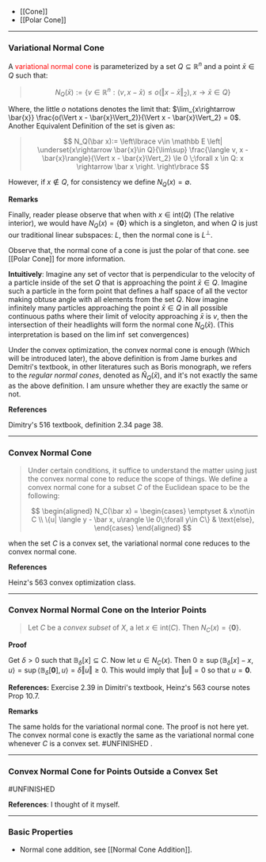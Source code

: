 * [[Cone]]
* [[Polar Cone]]

---
### **Variational Normal Cone**

A <span style="color:red">variational normal cone</span>  is parameterized by a set $Q\subseteq \mathbb{R}^n$ and a point $\bar{x}\in Q$ such that: 

> $$
> N_Q(\bar{x}) := \left\lbrace
>     v \in \mathbb{R}^n: 
>     \langle v, x - \bar{x}\rangle \le o(\Vert x - \bar{x}\Vert_2), x\rightarrow \bar{x}\in Q
> \right\rbrace
> $$

Where, the little $o$ notations denotes the limit that: $\lim_{x\rightarrow \bar{x}} \frac{o(\Vert x - \bar{x}\Vert_2)}{\Vert x - \bar{x}\Vert_2} = 0$. Another Equivalent Definition of the set is given as: 

> $$
> N_Q(\bar x):= 
> \left\lbrace
>     v\in \mathbb E 
>     \left|
>       \underset{x\rightarrow \bar{x}\in Q}{\lim\sup}
>       \frac{\langle v, x - \bar{x}\rangle}{\Vert x - \bar{x}\Vert_2} \le 0 \;\forall x \in Q: x \rightarrow \bar x
>       \right.
> \right\rbrace
> $$

However, if $x \not\in Q$, for consistency we define $N_Q(x) = \emptyset$. 

**Remarks**

Finally, reader please observe that when with $x\in \text{int}(Q)$ (The relative interior), we would have $N_Q(x) = \{\mathbf 0\}$ which is a singleton, and when $Q$ is just our traditional linear subspaces: $L$, then the normal cone is $L^\perp$. 

Observe that, the normal cone of a cone is just the polar of that cone. see [[Polar Cone]] for more information.

**Intuitively**: Imagine any set of vector that is perpendicular to the velocity of a particle inside of the set $Q$ that is approaching the point $\bar{x} \in Q$. Imagine such a particle in the form point that defines a half space of all the vector making obtuse angle with all elements from the set $Q$. Now imagine infinitely many particles approaching the point $\bar x\in Q$ in all possible continuous paths where their limit of velocity approaching $\bar x$ is $v$, then the intersection of their headlights will form the normal cone $N_Q(\bar x)$. (This interpretation is based on the $\lim\inf$ set convergences)

Under the convex optimization, the convex normal cone is enough (Which will be introduced later), the above definition is from Jame burkes and Demitri's textbook, in other literatures such as Boris monograph, we refers to the *regular normal cones*, denoted as $\hat N_Q(\bar x)$, and it's not exactly the same as the above definition. I am unsure whether they are exactly the same or not. 

**References**

Dimitry's 516 textbook, definition 2.34 page 38.  

---
### **Convex Normal Cone**

> Under certain conditions, it suffice to understand the matter using just the convex normal cone to reduce the scope of things. We define a convex normal cone for a subset $C$ of the Euclidean space to be the following: 
> 
> $$
> \begin{aligned}
>     N_C(\bar x) = 
>     \begin{cases}
>         \emptyset & x\not\in C
>         \\
>         \{u| \langle y - \bar x, u\rangle \le 0\;\forall y\in C\} & \text{else}, 
>     \end{cases}
> \end{aligned}
> $$

when the set $C$ is a convex set, the variational normal cone reduces to the convex normal cone. 

**References**

Heinz's 563 convex optimization class. 

---
### **Convex Normal Normal Cone on the Interior Points**

> Let $C$ be a *convex subset* of $X$, a let $x\in \text{int}(C)$. Then $N_C(x) = \{\mathbf 0\}$. 

**Proof**

Get $\delta > 0$ such that $\mathbb B_\delta[x]\subseteq C$. Now let $u \in N_C(x)$. Then $0 \ge \sup \langle \mathbb B_\delta[x] - x, u\rangle = \sup\langle \mathbb B_\delta[\mathbf 0], u\rangle = \delta\Vert u\Vert \ge 0$. This would imply that $\Vert u\Vert = 0$ so that $u = \mathbf 0$. 

**References:** Exercise 2.39 in Dimitri's textbook, Heinz's 563 course notes Prop 10.7. 

**Remarks**

The same holds for the variational normal cone. The proof is not here yet. The convex normal cone is exactly the same as the variational normal cone whenever $C$ is a convex set. #UNFINISHED . 

---
### **Convex Normal Cone for Points Outside a Convex Set**

#UNFINISHED


**References**: I thought of it myself. 

---
### **Basic Properties**

* Normal cone addition, see [[Normal Cone Addition]]. 
